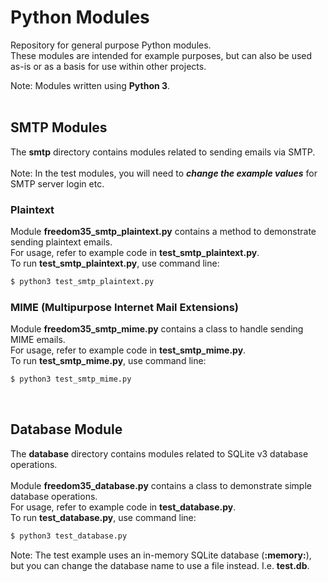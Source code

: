 # Python Modules
Repository for general purpose Python modules.  
These modules are intended for example purposes, but can also be used as-is or as a basis for use within other projects.

Note: Modules written using **Python 3**.
<br/>
<br/>

## SMTP Modules
The **smtp** directory contains modules related to sending emails via SMTP.
<br/>
<br/>
Note: In the test modules, you will need to ***change the example values*** for SMTP server login etc.

### Plaintext
Module **freedom35_smtp_plaintext.py** contains a method to demonstrate sending plaintext emails.
<br/>
For usage, refer to example code in **test_smtp_plaintext.py**.
<br/>
To run **test_smtp_plaintext.py**, use command line:<br/>
```sh
$ python3 test_smtp_plaintext.py
```
### MIME (Multipurpose Internet Mail Extensions)
Module **freedom35_smtp_mime.py** contains a class to handle sending MIME emails.
<br/>
For usage, refer to example code in **test_smtp_mime.py**.
<br/>
To run **test_smtp_mime.py**, use command line:<br/>
```sh
$ python3 test_smtp_mime.py
```
<br/>
  
## Database Module
The **database** directory contains modules related to SQLite v3 database operations.
<br/>
<br/>
Module **freedom35_database.py** contains a class to demonstrate simple database operations.
<br/>
For usage, refer to example code in **test_database.py**.
<br/>
To run **test_database.py**, use command line:<br/>
```sh
$ python3 test_database.py
```
Note: The test example uses an in-memory SQLite database (**:memory:**), but you can change the database name to use a file instead. I.e. **test.db**.
